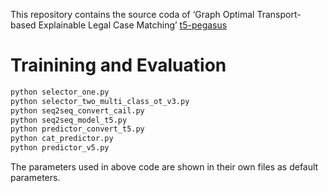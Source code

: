 This repository contains the source coda of ‘Graph Optimal Transport-based Explainable Legal Case Matching’
<a href="https://github.com/renmada/t5-pegasus-pytorch" title="t5-pegasus">t5-pegasus</a>
# Trainining and Evaluation
```python
python selector_one.py
python selector_two_multi_class_ot_v3.py
python seq2seq_convert_cail.py
python seq2seq_model_t5.py
python predictor_convert_t5.py
python cat_predictor.py
python predictor_v5.py
```
The parameters used in above code are shown in their own files as default parameters.
